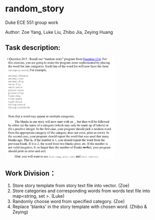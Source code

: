 # random_story
Duke ECE 551 group work

Author: Zoe Yang, Luke Liu, Zhibo Jia, Zeying Huang
 

## Task description:
<img src="task_description.jpg" width="70%">

## Work Division：
1. Store story template from story text file into vector<stirng>. (Zoe)
2. Store categories and corresponding words from words test file into map<string, set<string> >. (Luke)
3. Randomly choose word from specified category. (Zoe)
4. Replace 'blanks' in the story template with chosen word. (Zhibo & Zeying)

